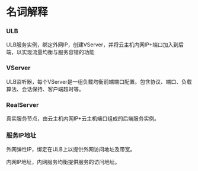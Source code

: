 # 名词解释

### ULB

ULB服务实例，绑定外网IP，创建VServer，并将云主机内网IP+端口加入到后端，以实现流量均衡与服务容错的功能

### VServer

ULB监听器，每个VServer是一组负载均衡前端端口配置。包含协议、端口、负载算法、会话保持、客户端超时等。

### RealServer

真实服务节点，由云主机内网IP+云主机端口组成的后端服务实例。

### 服务IP地址

外网弹性IP，绑定在ULB上以提供外网访问地址及带宽。

内网IP地址，内网服务均衡提供服务的访问地址。



